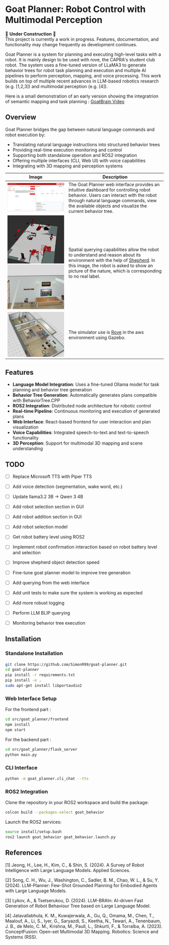 # Goat Planner: Robot Control with Multimodal Perception

🚧 **Under Construction** 🚧  
This project is currently a work in progress. Features, documentation, and functionality may change frequently as development continues.

Goat Planner is a system for planning and executing high-level tasks with a robot. It is mainly design to be used with rove, the CAPRA's student club robot. The system uses a fine-tuned version of LLaMA3 to generate behavior trees for robot task planning and execution and multiple AI pipelines to perform perception, mapping, and voice processing. This work builds on top of multiple recent advances in LLM-based robotics research (e.g. [1,2,3]) and multimodal perception (e.g. [4]).

Here is a small demonstration of an early version showing the integratrion of semantic mapping and task planning : [GoatBrain Video](https://www.youtube.com/watch?v=d-8-XF0w_FI&ab_channel=SimonRoy)

## Overview

Goat Planner bridges the gap between natural language commands and robot execution by:

- Translating natural language instructions into structured behavior trees
- Providing real-time execution monitoring and control
- Supporting both standalone operation and ROS2 integration
- Offering multiple interfaces (CLI, Web UI) with voice capabilities
- Integrating with 3D mapping and perception systems

| Image | Description |
|-------|-------------|
| ![Goat Planner web ui](./images/user_interface.png) | The Goat Planner web interface provides an intuitive dashboard for controlling robot behavior. Users can interact with the robot through natural language commands, view the available objects and visualize the current behavior tree. |
| ![Goat Planner spatial querying](./images/spatial_querying.png) ![Nature Image](./images/nature_image.png) | Spatial querying capabilities allow the robot to understand and reason about its environment with the help of [Shepherd](https://github.com/kapr-ai/shepherd). In this image, the robot is asked to show an picture of the nature, which is corresponding to no real label. |
| ![Rove simulation](./images/simulation.png) | The simulator use is [Rove](https://github.com/clubcapra/rove) in the aws environment using Gazebo. |

## Features

- **Language Model Integration**: Uses a fine-tuned Ollama model for task planning and behavior tree generation
- **Behavior Tree Generation**: Automatically generates plans compatible with BehaviorTree.CPP
- **ROS2 Integration**: Distributed node architecture for robotic control
- **Real-time Pipeline**: Continuous monitoring and execution of generated plans
- **Web Interface**: React-based frontend for user interaction and plan visualization
- **Voice Capabilities**: Integrated speech-to-text and text-to-speech functionality
- **3D Perception**: Support for multimodal 3D mapping and scene understanding

## TODO
- [ ] Replace Microsoft TTS with Piper TTS
- [ ] Add voice detection (segmentation, wake word, etc.)
- [ ] Update llama3.2 3B -> Qwen 3 4B
- [ ] Add robot selection section in GUI
- [ ] Add robot addition section in GUI
- [ ] Add robot selection model
- [ ] Get robot battery level using ROS2
- [ ] Implement robot confirmation interaction based on robot battery level and selection
- [ ] Improve shepherd object detection speed
- [ ] Fine-tune goat planner model to improve tree generation
- [ ] Add querying from the web interface

- [ ] Add unit tests to make sure the system is working as expected
- [ ] Add more robust logging
- [ ] Perform LLM BLIP querying
- [ ] Monitoring behavior tree execution

## Installation

### Standalone Installation

```bash
git clone https://github.com/SimonR99/goat-planner.git
cd goat-planner
pip install -r requirements.txt
pip install -e .
sudo apt-get install libportaudio2
```

### Web Interface Setup

For the frontend part :

```bash
cd src/goat_planner/frontend
npm install
npm start
```

For the backend part :

```bash
cd src/goat_planner/flask_server
python main.py
```

### CLI Interface

```bash
python -m goat_planner.cli_chat --tts
```

### ROS2 Integration

Clone the repository in your ROS2 workspace and build the package:

```bash
colcon build --packages-select goat_behavior
```

Launch the ROS2 services:

```bash
source install/setup.bash
ros2 launch goat_behavior goat_behavior.launch.py
```

## References

[1] Jeong, H., Lee, H., Kim, C., & Shin, S. (2024). A Survey of Robot Intelligence with Large Language Models. Applied Sciences.

[2] Song, C. H., Wu, J., Washington, C., Sadler, B. M., Chao, W. L., & Su, Y. (2024). LLM-Planner: Few-Shot Grounded Planning for Embodied Agents with Large Language Models.

[3] Lykov, A., & Tsetserukou, D. (2024). LLM-BRAIn: AI-driven Fast Generation of Robot Behaviour Tree based on Large Language Model.

[4] Jatavallabhula, K. M., Kuwajerwala, A., Gu, Q., Omama, M., Chen, T., Maalouf, A., Li, S., Iyer, G., Saryazdi, S., Keetha, N., Tewari, A., Tenenbaum, J. B., de Melo, C. M., Krishna, M., Paull, L., Shkurti, F., & Torralba, A. (2023). ConceptFusion: Open-set Multimodal 3D Mapping. Robotics: Science and Systems (RSS).
